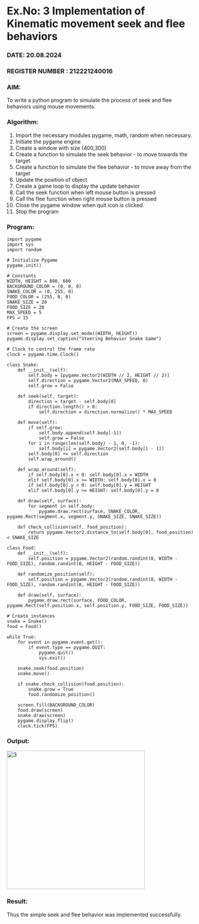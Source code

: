 # Ex.No: 3  Implementation of Kinematic movement seek and flee behaviors 
### DATE: 20.08.2024                                                                          
### REGISTER NUMBER : 212221240016
### AIM: 
To write a python program to simulate the process of seek and flee behaviors using mouse movements.

### Algorithm:
1. Import the necessary modules pygame, math, random when necessary.
2. Initiate the pygame engine
3. Create a window with size (400,300)
4. Create a function to simulate the seek behavior - to move towards the target 
5. Create a function to simulate the flee behavior - to move away from the target 
6. Update the position of object
7. Create a game loop to display the update behavior
8. Call the seek function when left mouse button is pressed
9. Call the flee function when right mouse button is pressed
10. Close the pygame window when quit icon is clicked.
11. Stop the program
    
### Program:
```
import pygame
import sys
import random

# Initialize Pygame
pygame.init()

# Constants
WIDTH, HEIGHT = 800, 600
BACKGROUND_COLOR = (0, 0, 0)
SNAKE_COLOR = (0, 255, 0)
FOOD_COLOR = (255, 0, 0)
SNAKE_SIZE = 20
FOOD_SIZE = 20
MAX_SPEED = 5
FPS = 15

# Create the screen
screen = pygame.display.set_mode((WIDTH, HEIGHT))
pygame.display.set_caption("Steering Behavior Snake Game")

# Clock to control the frame rate
clock = pygame.time.Clock()

class Snake:
    def __init__(self):
        self.body = [pygame.Vector2(WIDTH // 2, HEIGHT // 2)]
        self.direction = pygame.Vector2(MAX_SPEED, 0)
        self.grow = False

    def seek(self, target):
        direction = target - self.body[0]
        if direction.length() > 0:
            self.direction = direction.normalize() * MAX_SPEED

    def move(self):
        if self.grow:
            self.body.append(self.body[-1])
            self.grow = False
        for i in range(len(self.body) - 1, 0, -1):
            self.body[i] = pygame.Vector2(self.body[i - 1])
        self.body[0] += self.direction
        self.wrap_around()

    def wrap_around(self):
        if self.body[0].x < 0: self.body[0].x = WIDTH
        elif self.body[0].x >= WIDTH: self.body[0].x = 0
        if self.body[0].y < 0: self.body[0].y = HEIGHT
        elif self.body[0].y >= HEIGHT: self.body[0].y = 0

    def draw(self, surface):
        for segment in self.body:
            pygame.draw.rect(surface, SNAKE_COLOR, pygame.Rect(segment.x, segment.y, SNAKE_SIZE, SNAKE_SIZE))

    def check_collision(self, food_position):
        return pygame.Vector2.distance_to(self.body[0], food_position) < SNAKE_SIZE

class Food:
    def __init__(self):
        self.position = pygame.Vector2(random.randint(0, WIDTH - FOOD_SIZE), random.randint(0, HEIGHT - FOOD_SIZE))

    def randomize_position(self):
        self.position = pygame.Vector2(random.randint(0, WIDTH - FOOD_SIZE), random.randint(0, HEIGHT - FOOD_SIZE))

    def draw(self, surface):
        pygame.draw.rect(surface, FOOD_COLOR, pygame.Rect(self.position.x, self.position.y, FOOD_SIZE, FOOD_SIZE))

# Create instances
snake = Snake()
food = Food()

while True:
    for event in pygame.event.get():
        if event.type == pygame.QUIT:
            pygame.quit()
            sys.exit()

    snake.seek(food.position)
    snake.move()

    if snake.check_collision(food.position):
        snake.grow = True
        food.randomize_position()

    screen.fill(BACKGROUND_COLOR)
    food.draw(screen)
    snake.draw(screen)
    pygame.display.flip()
    clock.tick(FPS)
```

### Output:
<img width="370" alt="3" src="https://github.com/user-attachments/assets/679e03e0-9a99-42be-bc33-c95b00eb15ec">

### Result:
Thus the simple seek and flee behavior was implemented successfully.

